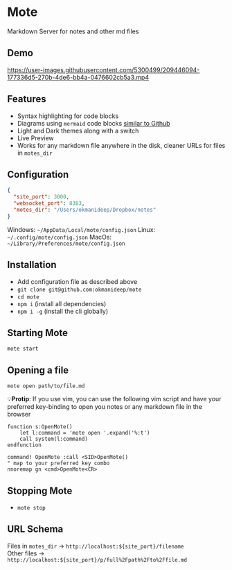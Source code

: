 # Mote
Markdown Server for notes and other md files

## Demo
https://user-images.githubusercontent.com/5300499/209446094-177336d5-270b-4de6-bb4a-0476602cb5a3.mp4

## Features
* Syntax highlighting for code blocks
* Diagrams using `mermaid` code blocks [similar to Github](https://docs.github.com/en/get-started/writing-on-github/working-with-advanced-formatting/creating-diagrams#creating-mermaid-diagrams)
* Light and Dark themes along with a switch
* Live Preview
* Works for any markdown file anywhere in the disk, cleaner URLs for files in `motes_dir`

## Configuration
```json
{
  "site_port": 3000,
  "websocket_port": 8383,
  "motes_dir": "/Users/okmanideep/Dropbox/notes"
}
```
Windows: `~/AppData/Local/mote/config.json`
Linux: `~/.config/mote/config.json`
MacOs: `~/Library/Preferences/mote/config.json`

## Installation
* Add configuration file as described above
* `git clone git@github.com:okmanideep/mote`
* `cd mote`
* `npm i` (install all dependencies)
* `npm i -g` (install the cli globally)

## Starting Mote
`mote start`

## Opening a file
`mote open path/to/file.md`

💡**Protip**: 
If you use vim, you can use the following vim script and have your preferred key-binding to open you notes or any markdown file in the browser
```vim
function s:OpenMote()
    let l:command = 'mote open '.expand('%:t')
    call system(l:command)
endfunction

command! OpenMote :call <SID>OpenMote()
" map to your preferred key combo
nnoremap gn <cmd>OpenMote<CR>
```

## Stopping Mote
* `mote stop`

## URL Schema
Files in `motes_dir` -> `http://localhost:${site_port}/filename`  
Other files -> `http://localhost:${site_port}/p/full%2Fpath%2Fto%2Ffile.md`
